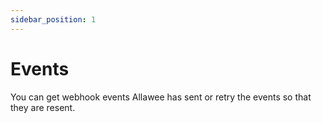```yaml
---
sidebar_position: 1
---
```


# Events

You can get webhook events Allawee has sent or retry the events so that they are resent.
